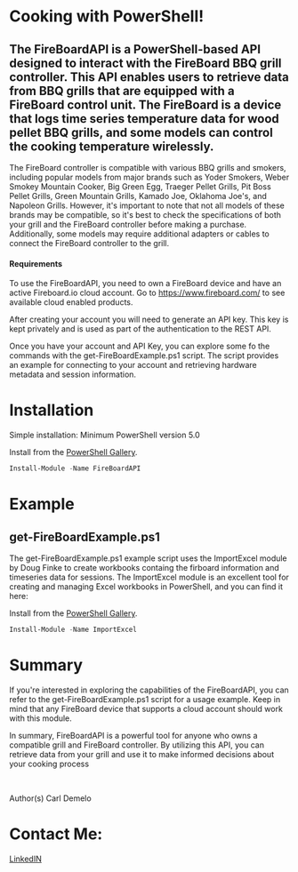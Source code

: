 # Cooking with PowerShell!

## The FireBoardAPI is a PowerShell-based API designed to interact with the FireBoard BBQ grill controller. This API enables users to retrieve data from BBQ grills that are equipped with a FireBoard control unit. The FireBoard is a device that logs time series temperature data for wood pellet BBQ grills, and some models can control the cooking temperature wirelessly.



The FireBoard controller is compatible with various BBQ grills and smokers, including popular models from major brands such as Yoder Smokers, Weber Smokey Mountain Cooker, Big Green Egg, Traeger Pellet Grills, Pit Boss Pellet Grills, Green Mountain Grills, Kamado Joe, Oklahoma Joe's, and Napoleon Grills. However, it's important to note that not all models of these brands may be compatible, so it's best to check the specifications of both your grill and the FireBoard controller before making a purchase. Additionally, some models may require additional adapters or cables to connect the FireBoard controller to the grill.

#### Requirements
To use the FireBoardAPI, you need to own a FireBoard device and have an active Fireboard.io cloud account. Go to https://www.fireboard.com/ to see available cloud enabled products.

After creating your account you will need to generate an API key.  This key is kept privately and is used as part of the authentication to the REST API.

Once you have your account and API Key, you can explore some fo the commands with the get-FireBoardExample.ps1 script.  The script provides an example for connecting to your account and retrieving hardware metadata and session information. 

# Installation
Simple installation:
Minimum PowerShell version
5.0

Install from the [PowerShell Gallery](https://www.powershellgallery.com/packages/FireBoardAPI/).   

```powershell
Install-Module -Name FireBoardAPI
```

# Example
##  get-FireBoardExample.ps1
The get-FireBoardExample.ps1 example script uses the ImportExcel module by Doug Finke to create workbooks containg the firboard information and timeseries data for sessions. The ImportExcel module is an excellent tool for creating and managing Excel workbooks in PowerShell, and you can find it here: <br/>

Install from the [PowerShell Gallery](https://www.powershellgallery.com/packages/ImportExcel/).   

```powershell
Install-Module -Name ImportExcel
```

# Summary
If you're interested in exploring the capabilities of the FireBoardAPI, you can refer to the get-FireBoardExample.ps1 script for a usage example. Keep in mind that any FireBoard device that supports a cloud account should work with this module.

In summary, FireBoardAPI is a powerful tool for anyone who owns a compatible grill and FireBoard controller. By utilizing this API, you can retrieve data from your grill and use it to make informed decisions about your cooking process

<br/>

Author(s)
Carl Demelo


# Contact Me:
[LinkedIN](https://www.linkedin.com/in/carl-demelo/)
